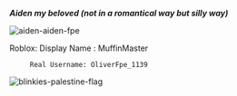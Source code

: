 ***Aiden my beloved (not in a romantical way but silly way)***

![aiden-aiden-fpe](https://github.com/user-attachments/assets/2bbef814-3fae-415f-b04d-314146bf3f1a)

Roblox: Display Name : MuffinMaster
         
         Real Username: OliverFpe_1139



![blinkies-palestine-flag](https://github.com/user-attachments/assets/21003ec6-23ec-43b3-8532-1dcec2caa702)
